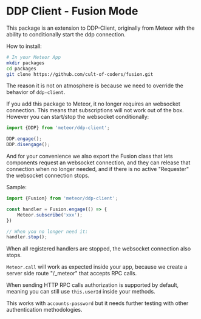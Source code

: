 # DDP Client - Fusion Mode

This package is an extension to DDP-Client, originally from Meteor with the ability to conditionally start the ddp connection.

How to install:

```bash
# In your Meteor App
mkdir packages
cd packages
git clone https://github.com/cult-of-coders/fusion.git
```

The reason it is not on atmosphere is because we need to override the behavior of `ddp-client`.

If you add this package to Meteor, it no longer requires an websocket connection. This means that subscriptions will not work out of the box.
However you can start/stop the websocket conditionally:

```js
import {DDP} from 'meteor/ddp-client';

DDP.engage();
DDP.disengage();
```

And for your convenience we also export the Fusion class that lets components request an websocket connection,
and they can release that connection when no longer needed, and if there is no active "Requester" the websocket connection stops.

Sample:

```js
import {Fusion} from 'meteor/ddp-client';

const handler = Fusion.engage(() => {
    Meteor.subscribe('xxx');
})

// When you no longer need it:
handler.stop();
```

When all registered handlers are stopped, the websocket connection also stops.

`Meteor.call` will work as expected inside your app, because we create a server side route "/_meteor" that accepts RPC calls.

When sending HTTP RPC calls authorization is supported by default, meaning you can still use `this.userId` inside your methods.

This works with `accounts-password` but it needs further testing with other authentication methodologies.

